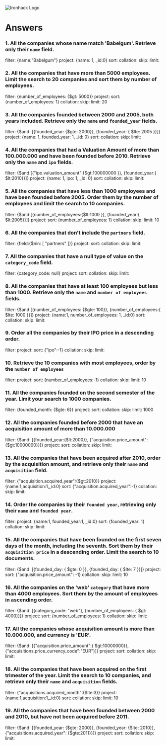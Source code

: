 ![Ironhack Logo](https://i.imgur.com/1QgrNNw.png)

# Answers

### 1. All the companies whose name match 'Babelgum'. Retrieve only their `name` field.

filter: {name:"Babelgum"}
project: {name: 1, _id:0}
sort:
collation:
skip:
limit:
### 2. All the companies that have more than 5000 employees. Limit the search to 20 companies and sort them by **number of employees**.

filter: {number_of_employees: {$gt: 5000}}
project:
sort: {number_of_employees: 1}
collation:
skip:
limit: 20

### 3. All the companies founded between 2000 and 2005, both years included. Retrieve only the `name` and `founded_year` fields.

filter: {$and: [{founded_year: {$gte: 2000}}, {founded_year: { $lte: 2005 }}]}
project: {name: 1, founded_year: 1, _id: 0}
sort:
collation:
skip:
limit:

### 4. All the companies that had a Valuation Amount of more than 100.000.000 and have been founded before 2010. Retrieve only the `name` and `ipo` fields.

filter: {$and:[{"ipo.valuation_amount":{$gt:100000000 }}, {founded_year:{ $lt:2010}}]}
project: {name: 1, ipo: 1, _id: 0}
sort:
collation:
skip:
limit:

### 5. All the companies that have less than 1000 employees and have been founded before 2005. Order them by the number of employees and limit the search to 10 companies.

filter: {$and:[{number_of_employees:{$lt:1000 }}, {founded_year:{ $lt:2005}}]}
project:
sort: {number_of_employees: 1}
collation:
skip:
limit: 10

### 6. All the companies that don't include the `partners` field.

filter: {field:{$nin: [ "partners" ]}}
project:
sort:
collation:
skip:
limit:

### 7. All the companies that have a null type of value on the `category_code` field.

filter: {category_code: null}
project:
sort:
collation:
skip:
limit:

### 8. All the companies that have at least 100 employees but less than 1000. Retrieve only the `name` and `number of employees` fields.

filter: {$and:[{number_of_employees: {$gte: 100}}, {number_of_employees:{ $lte: 1000 }}]}
project: {name:1, number_of_employees: 1, _id:0}
sort:
collation:
skip:
limit:

### 9. Order all the companies by their IPO price in a descending order.

filter:
project:
sort: {"ipo":-1}
collation:
skip:
limit:

### 10. Retrieve the 10 companies with most employees, order by the `number of employees`

filter:
project:
sort: {number_of_employees:-1}
collation:
skip:
limit: 10

### 11. All the companies founded on the second semester of the year. Limit your search to 1000 companies.

filter: {founded_month: {$gte: 6}}
project:
sort:
collation:
skip:
limit: 1000

### 12. All the companies founded before 2000 that have an acquisition amount of more than 10.000.000

filter: {$and: [{founded_year:{$lt:2000}}, {"acquisition.price_amount":{$gt:10000000}}]}
project:
sort:
collation:
skip:
limit:

### 13. All the companies that have been acquired after 2010, order by the acquisition amount, and retrieve only their `name` and `acquisition` field.

filter: {"acquisition.acquired_year":{$gt:2010}}
project: {name:1,acquisition:1,_id:0}
sort: {"acquisition.acquired_year":-1}
collation:
skip:
limit:

### 14. Order the companies by their `founded year`, retrieving only their `name` and `founded year`.

filter:
project: {name:1, founded_year:1, _id:0}
sort: {founded_year: 1}
collation:
skip:
limit:

### 15. All the companies that have been founded on the first seven days of the month, including the seventh. Sort them by their `acquisition price` in a descending order. Limit the search to 10 documents.

filter: {$and: [{founded_day: { $gte: 0 }}, {founded_day: { $lte: 7 }}]}
project:
sort: {"acquisition.price_amount": -1}
collation:
skip:
limit: 10

### 16. All the companies on the 'web' `category` that have more than 4000 employees. Sort them by the amount of employees in ascending order.

filter: {$and: [{category_code: "web"}, {number_of_employees: { $gt: 4000}}]}
project:
sort: {number_of_employees: 1}
collation:
skip:
limit:

### 17. All the companies whose acquisition amount is more than 10.000.000, and currency is 'EUR'.

filter: {$and: [{"acquisition.price_amount":{ $gt:10000000}}, {"acquisitions.price_currency_code":"EUR"}]}
project:
sort:
collation:
skip:
limit:

### 18. All the companies that have been acquired on the first trimester of the year. Limit the search to 10 companies, and retrieve only their `name` and `acquisition` fields.

filter: {"acquisitions.acquired_month":{$lte:3}}
project: {name:1,acquisition:1,_id:0}
sort:
collation:
skip:
limit: 10

### 19. All the companies that have been founded between 2000 and 2010, but have not been acquired before 2011.

filter: {$and: [{founded_year: {$gte: 2000}}, {founded_year: {$lte: 2010}}, {"acquisitions.acquired_year": {$gte:2011}}]}
project:
sort:
collation:
skip:
limit:
